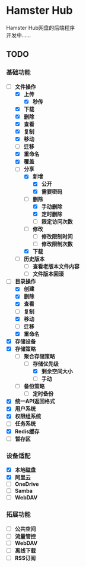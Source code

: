 # Hamster Hub

Hamster Hub网盘的后端程序  
开发中......

## TODO

### 基础功能

- [ ] **文件操作**
    - [x] **上传**
        - [x] **秒传**
    - [x] **下载**
    - [x] **删除**
    - [x] **查看**
    - [x] **复制**
    - [x] **移动**
    - [ ] **迁移**
    - [x] **重命名**
    - [x] **覆盖**
    - [ ] **分享**
        - [x] **新增**
            - [x] **公开**
            - [x] **需要密码**
        - [ ] **删除**
            - [x] **手动删除**
            - [x] **定时删除**
            - [ ] **限定访问次数**
        - [ ] **修改**
            - [ ] **修改限制时间**
            - [ ] **修改限制次数**
        - [x] **下载**
    - [ ] **历史版本**
        - [ ] **查看老版本文件内容**
        - [ ] **文件版本回滚**
- [ ] **目录操作**
    - [x] **创建**
    - [x] **删除**
    - [x] **查看**
    - [ ] **复制**
    - [x] **移动**
    - [ ] **迁移**
    - [x] **重命名**
- [x] **存储设备**
- [x] **存储策略**
    - [ ] **聚合存储策略**
        - [ ] **存储优先级**
            - [x] **剩余空间大小**
            - [ ] **手动**
    - [ ] **备份策略**
        - [ ] **定时备份**
- [x] **统一API返回格式**
- [x] **用户系统**
- [x] **权限组系统**
- [ ] **任务系统**
- [x] **Redis缓存**
- [ ] **暂存区**

### 设备适配

- [x] **本地磁盘**
- [x] **阿里云**
- [ ] **OneDrive**
- [ ] **Samba**
- [ ] **WebDAV**
        
### 拓展功能

- [ ] **公共空间**
- [ ] **流量管控**
- [ ] **WebDAV**
- [ ] **离线下载**
- [ ] **RSS订阅**